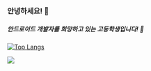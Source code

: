 ### 안녕하세요! 👋
##### 안드로이드 개발자를 희망하고 있는 고등학생입니다! 🏫
[![Top Langs](https://github-readme-stats.vercel.app/api/top-langs/?username=Taron8530)](https://github.com/anuraghazra/github-readme-stats)

<a href="https://taron-dev.tistory.com" target="_blank"><img src="https://img.shields.io/badge/#000000&logo=tistory&logoColor=#000000"/></a>

